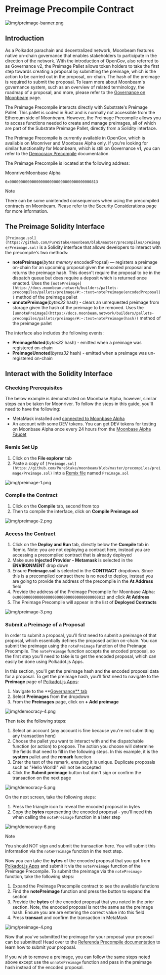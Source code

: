 # Preimage Precompile Contract


![img/preimage-banner.png](img/preimage-banner.png)

## Introduction

As a Polkadot parachain and decentralized network, Moonbeam features native on-chain governance that enables stakeholders to participate in the direction of the network. With the introduction of OpenGov, also referred to as Governance v2, the Preimage Pallet allows token holders to take the first step towards creating a proposal by submitting the preimage, which is the action to be carried out in the proposal, on-chain. The hash of the preimage is required to submit the proposal. To learn more about Moonbeam's governance system, such as an overview of related terminology, the roadmap of a proposal, and more, please refer to the [Governance on Moonbeam](https://docs.moonbeam.network/learn/features/governance) page.

The Preimage Precompile interacts directly with Substrate's Preimage Pallet. This pallet is coded in Rust and is normally not accessible from the Ethereum side of Moonbeam. However, the Preimage Precompile allows you to access functions needed to create and manage preimages, all of which are part of the Substrate Preimage Pallet, directly from a Solidity interface.

The Preimage Precompile is currently available in OpenGov, which is available on Moonriver and Moonbase Alpha only. If you're looking for similar functionality for Moonbeam, which is still on Governance v1, you can refer to the [Democracy Precompile](https://docs.moonbeam.network/builders/pallets-precompiles/precompiles/democracy) documentation.

The Preimage Precompile is located at the following address:

MoonriverMoonbase Alpha

```
0x0000000000000000000000000000000000000813

```

Note

There can be some unintended consequences when using the precompiled contracts on Moonbeam. Please refer to the [Security Considerations](https://docs.moonbeam.network/builders/get-started/eth-compare/security) page for more information.

## The Preimage Solidity Interface

`[Preimage.sol](https://github.com/PureStake/moonbeam/blob/master/precompiles/preimage/Preimage.sol)` is a Solidity interface that allows developers to interact with the precompile's two methods:

- **notePreimage**(*bytes memory* encodedPropsal) — registers a preimage on-chain for an upcoming proposal given the encoded proposal and returns the preimage hash. This doesn't require the proposal to be in the dispatch queue but does require a deposit which is returned once enacted. Uses the `[notePreimage](https://docs.moonbeam.network/builders/pallets-precompiles/pallets/preimage/#:~:text=notePreimage(encodedProposal))` method of the preimage pallet
- **unnotePreimage**(*bytes32* hash) - clears an unrequested preimage from storage given the hash of the preimage to be removed. Uses the `[unnotePreimage](https://docs.moonbeam.network/builders/pallets-precompiles/pallets/preimage/#:~:text=notePreimage(hash))` method of the preimage pallet

The interface also includes the following events:

- **PreimageNoted**(*bytes32* hash) - emitted when a preimage was registered on-chain
- **PreimageUnnoted**(*bytes32* hash) - emitted when a preimage was un-registered on-chain

## Interact with the Solidity Interface

### Checking Prerequisites

The below example is demonstrated on Moonbase Alpha, however, similar steps can be taken for Moonriver. To follow the steps in this guide, you'll need to have the following:

- MetaMask installed and [connected to Moonbase Alpha](https://docs.moonbeam.network/tokens/connect/metamask/)
- An account with some DEV tokens. You can get DEV tokens for testing on Moonbase Alpha once every 24 hours from the [Moonbase Alpha Faucet](https://faucet.moonbeam.network/)

### Remix Set Up

1. Click on the **File explorer** tab
2. Paste a copy of `[Preimage.sol](https://github.com/PureStake/moonbeam/blob/master/precompiles/preimage/Preimage.sol)` into a [Remix file](https://remix.ethereum.org/) named `Preimage.sol`

![img/preimage-1.png](img/preimage-1.png)

### Compile the Contract

1. Click on the **Compile** tab, second from top
2. Then to compile the interface, click on **Compile Preimage.sol**

![img/preimage-2.png](img/preimage-2.png)

### Access the Contract

1. Click on the **Deploy and Run** tab, directly below the **Compile** tab in Remix. Note: you are not deploying a contract here, instead you are accessing a precompiled contract that is already deployed
2. Make sure **Injected Provider - Metamask** is selected in the **ENVIRONMENT** drop down
3. Ensure **Preimage.sol** is selected in the **CONTRACT** dropdown. Since this is a precompiled contract there is no need to deploy, instead you are going to provide the address of the precompile in the **At Address** field
4. Provide the address of the Preimage Precompile for Moonbase Alpha: `0x0000000000000000000000000000000000000813` and click **At Address**
5. The Preimage Precompile will appear in the list of **Deployed Contracts**

![img/preimage-3.png](img/preimage-3.png)

### Submit a Preimage of a Proposal

In order to submit a proposal, you'll first need to submit a preimage of that proposal, which essentially defines the proposed action on-chain. You can submit the preimage using the `notePreimage` function of the Preimage Precompile. The `notePreimage` function accepts the encoded proposal, so the first step you'll need to take is to get the encoded proposal, which can easily be done using Polkadot.js Apps.

In this section, you'll get the preimage hash and the encoded proposal data for a proposal. To get the preimage hash, you'll first need to navigate to the **Preimage** page of [Polkadot.js Apps](https://polkadot.js.org/apps/?rpc=wss://wss.api.moonbase.moonbeam.network%2Fpublic-ws#):

1. Navigate to the **[Governance** tab](https://polkadot.js.org/apps/?rpc=wss://wss.api.moonbase.moonbeam.network%2Fpublic-ws#/democracy)
2. Select **Preimages** from the dropdown
3. From the **Preimages** page, click on **+ Add preimage**

![img/democracy-4.png](img/democracy-4.png)

Then take the following steps:

1. Select an account (any account is fine because you're not submitting any transaction here)
2. Choose the pallet you want to interact with and the dispatchable function (or action) to propose. The action you choose will determine the fields that need to fill in the following steps. In this example, it is the **system** pallet and the **remark** function
3. Enter the text of the remark, ensuring it is unique. Duplicate proposals such as "Hello World!" will not be accepted
4. Click the **Submit preimage** button but don't sign or confirm the transaction on the next page

![img/democracy-5.png](img/democracy-5.png)

On the next screen, take the following steps:

1. Press the triangle icon to reveal the encoded proposal in bytes
2. Copy the **bytes** representing the encoded proposal - you'll need this when calling the `notePreimage` function in a later step

![img/democracy-6.png](img/democracy-6.png)

Note

You should NOT sign and submit the transaction here. You will submit this information via the `notePreimage` function in the next step.

Now you can take the **bytes** of the encoded proposal that you got from [Polkadot.js Apps](https://polkadot.js.org/apps/?rpc=wss://wss.api.moonbase.moonbeam.network%2Fpublic-ws#/democracy) and submit it via the `notePreimage` function of the Preimage Precompile. To submit the preimage via the `notePreimage` function, take the following steps:

1. Expand the Preimage Precompile contract to see the available functions
2. Find the **notePreimage** function and press the button to expand the section
3. Provide the **bytes** of the encoded proposal that you noted in the prior section. Note, the encoded proposal is not the same as the preimage hash. Ensure you are are entering the correct value into this field
4. Press **transact** and confirm the transaction in MetaMask

![img/preimage-4.png](img/preimage-4.png)

Now that you've submitted the preimage for your proposal your proposal can be submitted! Head over to the [Referenda Precompile documentation](https://docs.moonbeam.network/builders/pallets-precompiles/precompiles/referenda) to learn how to submit your proposal.

If you wish to remove a preimage, you can follow the same steps noted above except use the `unnotePreimage` function and pass in the preimage hash instead of the encoded proposal.